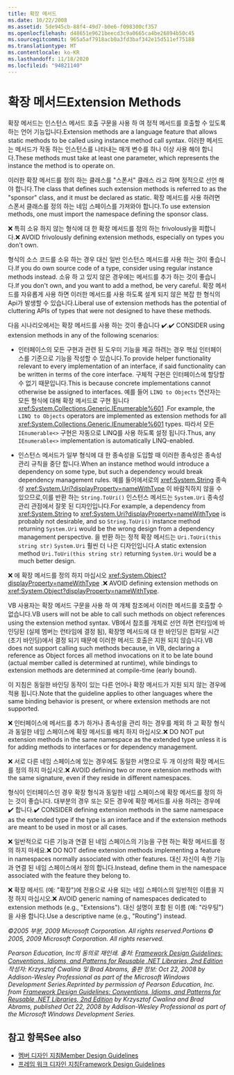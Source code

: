 ```yaml
---
title: 확장 메서드
ms.date: 10/22/2008
ms.assetid: 5de945cb-88f4-49d7-b0e6-f098300cf357
ms.openlocfilehash: d48651e9621beecd3c9a0665ca4be26894b50c45
ms.sourcegitcommit: 965a5af7918acb0a3fd3baf342e15d511ef75188
ms.translationtype: MT
ms.contentlocale: ko-KR
ms.lasthandoff: 11/18/2020
ms.locfileid: "94821140"
---
```

# <a name="extension-methods"></a><span data-ttu-id="80e24-102">확장 메서드</span><span class="sxs-lookup"><span data-stu-id="80e24-102">Extension Methods</span></span>
<span data-ttu-id="80e24-103">확장 메서드는 인스턴스 메서드 호출 구문을 사용 하 여 정적 메서드를 호출할 수 있도록 하는 언어 기능입니다.</span><span class="sxs-lookup"><span data-stu-id="80e24-103">Extension methods are a language feature that allows static methods to be called using instance method call syntax.</span></span> <span data-ttu-id="80e24-104">이러한 메서드는 메서드가 작동 하는 인스턴스를 나타내는 매개 변수를 하나 이상 사용 해야 합니다.</span><span class="sxs-lookup"><span data-stu-id="80e24-104">These methods must take at least one parameter, which represents the instance the method is to operate on.</span></span>

 <span data-ttu-id="80e24-105">이러한 확장 메서드를 정의 하는 클래스를 "스폰서" 클래스 라고 하며 정적으로 선언 해야 합니다.</span><span class="sxs-lookup"><span data-stu-id="80e24-105">The class that defines such extension methods is referred to as the "sponsor" class, and it must be declared as static.</span></span> <span data-ttu-id="80e24-106">확장 메서드를 사용 하려면 스폰서 클래스를 정의 하는 네임 스페이스를 가져와야 합니다.</span><span class="sxs-lookup"><span data-stu-id="80e24-106">To use extension methods, one must import the namespace defining the sponsor class.</span></span>

 <span data-ttu-id="80e24-107">❌ 특히 소유 하지 않는 형식에 대 한 확장 메서드를 정의 하는 frivolously을 피합니다.</span><span class="sxs-lookup"><span data-stu-id="80e24-107">❌ AVOID frivolously defining extension methods, especially on types you don't own.</span></span>

 <span data-ttu-id="80e24-108">형식의 소스 코드를 소유 하는 경우 대신 일반 인스턴스 메서드를 사용 하는 것이 좋습니다.</span><span class="sxs-lookup"><span data-stu-id="80e24-108">If you do own source code of a type, consider using regular instance methods instead.</span></span> <span data-ttu-id="80e24-109">소유 하 고 있지 않은 경우에는 메서드를 추가 하는 것이 좋습니다.</span><span class="sxs-lookup"><span data-stu-id="80e24-109">If you don't own, and you want to add a method, be very careful.</span></span> <span data-ttu-id="80e24-110">확장 메서드를 자유롭게 사용 하면 이러한 메서드를 사용 하도록 설계 되지 않은 복잡 한 형식의 Api가 발생할 수 있습니다.</span><span class="sxs-lookup"><span data-stu-id="80e24-110">Liberal use of extension methods has the potential of cluttering APIs of types that were not designed to have these methods.</span></span>

 <span data-ttu-id="80e24-111">다음 시나리오에서는 확장 메서드를 사용 하는 것이 좋습니다 ✔️.</span><span class="sxs-lookup"><span data-stu-id="80e24-111">✔️ CONSIDER using extension methods in any of the following scenarios:</span></span>

- <span data-ttu-id="80e24-112">인터페이스의 모든 구현과 관련 된 도우미 기능을 제공 하려는 경우 핵심 인터페이스를 기준으로 기능을 작성할 수 있습니다.</span><span class="sxs-lookup"><span data-stu-id="80e24-112">To provide helper functionality relevant to every implementation of an interface, if said functionality can be written in terms of the core interface.</span></span> <span data-ttu-id="80e24-113">구체적 구현은 인터페이스에 할당할 수 없기 때문입니다.</span><span class="sxs-lookup"><span data-stu-id="80e24-113">This is because concrete implementations cannot otherwise be assigned to interfaces.</span></span> <span data-ttu-id="80e24-114">예를 들어 `LINQ to Objects` 연산자는 모든 형식에 대해 확장 메서드로 구현 됩니다 <xref:System.Collections.Generic.IEnumerable%601> .</span><span class="sxs-lookup"><span data-stu-id="80e24-114">For example, the `LINQ to Objects` operators are implemented as extension methods for all <xref:System.Collections.Generic.IEnumerable%601> types.</span></span> <span data-ttu-id="80e24-115">따라서 모든 `IEnumerable<>` 구현은 자동으로 LINQ를 사용 하도록 설정 됩니다.</span><span class="sxs-lookup"><span data-stu-id="80e24-115">Thus, any `IEnumerable<>` implementation is automatically LINQ-enabled.</span></span>

- <span data-ttu-id="80e24-116">인스턴스 메서드가 일부 형식에 대 한 종속성을 도입할 때 이러한 종속성은 종속성 관리 규칙을 중단 합니다.</span><span class="sxs-lookup"><span data-stu-id="80e24-116">When an instance method would introduce a dependency on some type, but such a dependency would break dependency management rules.</span></span> <span data-ttu-id="80e24-117">예를 들어에서로의 <xref:System.String> 종속성 <xref:System.Uri?displayProperty=nameWithType> 이 바람직하지 않을 수 있으므로,이를 반환 하는 `String.ToUri()` 인스턴스 메서드는 `System.Uri` 종속성 관리 관점에서 잘못 된 디자인입니다.</span><span class="sxs-lookup"><span data-stu-id="80e24-117">For example, a dependency from <xref:System.String> to <xref:System.Uri?displayProperty=nameWithType> is probably not desirable, and so `String.ToUri()` instance method returning `System.Uri` would be the wrong design from a dependency management perspective.</span></span> <span data-ttu-id="80e24-118">을 반환 하는 정적 확장 메서드는 `Uri.ToUri(this string str)` `System.Uri` 훨씬 더 나은 디자인입니다.</span><span class="sxs-lookup"><span data-stu-id="80e24-118">A static extension method `Uri.ToUri(this string str)` returning `System.Uri` would be a much better design.</span></span>

 <span data-ttu-id="80e24-119">❌ 에 확장 메서드를 정의 하지 마십시오 <xref:System.Object?displayProperty=nameWithType> .</span><span class="sxs-lookup"><span data-stu-id="80e24-119">❌ AVOID defining extension methods on <xref:System.Object?displayProperty=nameWithType>.</span></span>

 <span data-ttu-id="80e24-120">VB 사용자는 확장 메서드 구문을 사용 하 여 개체 참조에서 이러한 메서드를 호출할 수 없습니다.</span><span class="sxs-lookup"><span data-stu-id="80e24-120">VB users will not be able to call such methods on object references using the extension method syntax.</span></span> <span data-ttu-id="80e24-121">VB에서 참조를 개체로 선언 하면 런타임에 바인딩된 (실제 멤버는 런타임에 결정 됨), 확장명 메서드에 대 한 바인딩은 컴파일 시간 (초기 바인딩)에서 결정 되기 때문에 이러한 메서드 호출은 지원 되지 않습니다.</span><span class="sxs-lookup"><span data-stu-id="80e24-121">VB does not support calling such methods because, in VB, declaring a reference as Object forces all method invocations on it to be late bound (actual member called is determined at runtime), while bindings to extension methods are determined at compile-time (early bound).</span></span>

 <span data-ttu-id="80e24-122">이 지침은 동일한 바인딩 동작이 있는 다른 언어나 확장 메서드가 지원 되지 않는 경우에 적용 됩니다.</span><span class="sxs-lookup"><span data-stu-id="80e24-122">Note that the guideline applies to other languages where the same binding behavior is present, or where extension methods are not supported.</span></span>

 <span data-ttu-id="80e24-123">❌ 인터페이스에 메서드를 추가 하거나 종속성을 관리 하는 경우를 제외 하 고 확장 형식과 동일한 네임 스페이스에 확장 메서드를 배치 하지 마십시오.</span><span class="sxs-lookup"><span data-stu-id="80e24-123">❌ DO NOT put extension methods in the same namespace as the extended type unless it is for adding methods to interfaces or for dependency management.</span></span>

 <span data-ttu-id="80e24-124">❌ 서로 다른 네임 스페이스에 있는 경우에도 동일한 서명으로 두 개 이상의 확장 메서드를 정의 하지 마십시오.</span><span class="sxs-lookup"><span data-stu-id="80e24-124">❌ AVOID defining two or more extension methods with the same signature, even if they reside in different namespaces.</span></span>

 <span data-ttu-id="80e24-125">형식이 인터페이스인 경우 확장 형식과 동일한 네임 스페이스에 확장 메서드를 정의 하는 것이 좋습니다. 대부분의 경우 또는 모든 경우에 확장 메서드를 사용 하려는 경우에 ✔️ 합니다.</span><span class="sxs-lookup"><span data-stu-id="80e24-125">✔️ CONSIDER defining extension methods in the same namespace as the extended type if the type is an interface and if the extension methods are meant to be used in most or all cases.</span></span>

 <span data-ttu-id="80e24-126">❌ 일반적으로 다른 기능과 연결 된 네임 스페이스의 기능을 구현 하는 확장 메서드를 정의 하지 마세요.</span><span class="sxs-lookup"><span data-stu-id="80e24-126">❌ DO NOT define extension methods implementing a feature in namespaces normally associated with other features.</span></span> <span data-ttu-id="80e24-127">대신 자신이 속한 기능과 연결 된 네임 스페이스에서 정의 합니다.</span><span class="sxs-lookup"><span data-stu-id="80e24-127">Instead, define them in the namespace associated with the feature they belong to.</span></span>

 <span data-ttu-id="80e24-128">❌ 확장 메서드 (예: "확장")에 전용으로 사용 되는 네임 스페이스의 일반적인 이름을 지정 하지 마십시오.</span><span class="sxs-lookup"><span data-stu-id="80e24-128">❌ AVOID generic naming of namespaces dedicated to extension methods (e.g., "Extensions").</span></span> <span data-ttu-id="80e24-129">대신 설명이 포함 된 이름 (예: "라우팅")을 사용 합니다.</span><span class="sxs-lookup"><span data-stu-id="80e24-129">Use a descriptive name (e.g., "Routing") instead.</span></span>

 <span data-ttu-id="80e24-130">*&copy;2005 부분, 2009 Microsoft Corporation. All rights reserved.*</span><span class="sxs-lookup"><span data-stu-id="80e24-130">*Portions &copy; 2005, 2009 Microsoft Corporation. All rights reserved.*</span></span>

 <span data-ttu-id="80e24-131">*Pearson Education, Inc의 동의로 재인쇄. 출처: [Framework Design Guidelines: Conventions, Idioms, and Patterns for Reusable .NET Libraries, 2nd Edition](https://www.informit.com/store/framework-design-guidelines-conventions-idioms-and-9780321545619) 작성자: Krzysztof Cwalina 및 Brad Abrams, 출판 정보: Oct 22, 2008 by Addison-Wesley Professional as part of the Microsoft Windows Development Series.*</span><span class="sxs-lookup"><span data-stu-id="80e24-131">*Reprinted by permission of Pearson Education, Inc. from [Framework Design Guidelines: Conventions, Idioms, and Patterns for Reusable .NET Libraries, 2nd Edition](https://www.informit.com/store/framework-design-guidelines-conventions-idioms-and-9780321545619) by Krzysztof Cwalina and Brad Abrams, published Oct 22, 2008 by Addison-Wesley Professional as part of the Microsoft Windows Development Series.*</span></span>

## <a name="see-also"></a><span data-ttu-id="80e24-132">참고 항목</span><span class="sxs-lookup"><span data-stu-id="80e24-132">See also</span></span>

- [<span data-ttu-id="80e24-133">멤버 디자인 지침</span><span class="sxs-lookup"><span data-stu-id="80e24-133">Member Design Guidelines</span></span>](member.md)
- [<span data-ttu-id="80e24-134">프레임 워크 디자인 지침</span><span class="sxs-lookup"><span data-stu-id="80e24-134">Framework Design Guidelines</span></span>](index.md)
